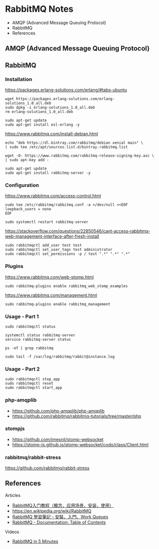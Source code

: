 # RabbitMQ Notes

- AMQP (Advanced Message Queuing Protocol)
- RabbitMQ
- References

## AMQP (Advanced Message Queuing Protocol) 

## RabbitMQ

### Installation

https://packages.erlang-solutions.com/erlang/#tabs-ubuntu

```
wget https://packages.erlang-solutions.com/erlang-solutions_1.0_all.deb
sudo dpkg -i erlang-solutions_1.0_all.deb
rm erlang-solutions_1.0_all.deb
```

```
sudo apt-get update
sudo apt-get install esl-erlang -y
```

https://www.rabbitmq.com/install-debian.html

```
echo "deb https://dl.bintray.com/rabbitmq/debian xenial main" \
| sudo tee /etc/apt/sources.list.d/bintray.rabbitmq.list
```

```
wget -O- https://www.rabbitmq.com/rabbitmq-release-signing-key.asc \
| sudo apt-key add -
```

```
sudo apt-get update
sudo apt-get install rabbitmq-server -y
```

### Configuration

https://www.rabbitmq.com/access-control.html

```
sudo tee /etc/rabbitmq/rabbitmq.conf -a >/dev/null <<EOF
loopback_users = none
EOF
```

```
sudo systemctl restart rabbitmq-server
```

https://stackoverflow.com/questions/22850546/cant-access-rabbitmq-web-management-interface-after-fresh-install

```
sudo rabbitmqctl add_user test test
sudo rabbitmqctl set_user_tags test administrator
sudo rabbitmqctl set_permissions -p / test ".*" ".*" ".*"
```

### Plugins

https://www.rabbitmq.com/web-stomp.html

```
sudo rabbitmq-plugins enable rabbitmq_web_stomp_examples
```

https://www.rabbitmq.com/management.html

```
sudo rabbitmq-plugins enable rabbitmq_management
```

### Usage - Part 1

```
sudo rabbitmqctl status
```

```
systemctl status rabbitmq-server
service rabbitmq-server status
```

```
ps -ef | grep rabbitmq
```

```
sudo tail -f /var/log/rabbitmq/rabbit@instance.log
```

### Usage - Part 2

```
sudo rabbitmqctl stop_app
sudo rabbitmqctl reset
sudo rabbitmqctl start_app
```

### php-amqplib

- https://github.com/php-amqplib/php-amqplib
- https://github.com/rabbitmq/rabbitmq-tutorials/tree/master/php

### stompjs

- https://github.com/jmesnil/stomp-websocket
- https://stomp-js.github.io/stomp-websocket/codo/class/Client.html

### rabbitmq/rabbit-stress

https://github.com/rabbitmq/rabbit-stress

## References

Articles

- [RabbitMQ入门教程（概念，应用场景，安装，使用）](http://www.jianshu.com/p/dae5bbed39b1)
- https://en.wikipedia.org/wiki/RabbitMQ
- [RabbitMQ 學習筆記 - 安裝、入門、Work Queues](https://andyyou.github.io/2017/06/08/rabbitmq-notes/)
- [RabbitMQ - Documentation: Table of Contents](https://www.rabbitmq.com/documentation.html)

Videos

- [RabbitMQ in 5 Minutes](https://www.youtube.com/watch?v=deG25y_r6OY)
